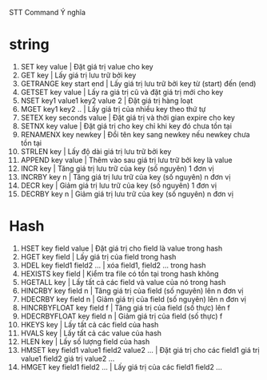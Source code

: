 STT Command Ý nghĩa

# string

1. SET key value | Đặt giá trị value cho key
2. GET key | Lấy giá trị lưu trữ bởi key
3. GETRANGE key start end | Lấy giá trị lưu trữ bởi key từ (start) đến (end)
4. GETSET key value | Lấy ra giá trị cũ và đặt giá trị mới cho key
5. NSET key1 value1 key2 value 2 | Đặt giá trị hàng loạt
6. MGET key1 key2 .. | Lấy giá trị của nhiều key theo thứ tự
7. SETEX key seconds value | Đặt giá trị và thời gian expire cho key
8. SETNX key value | Đặt giá trị cho key chỉ khi key đó chưa tồn tại
9. RENAMENX key newkey | Đổi tên key sang newkey nếu newkey chưa tồn tại
10. STRLEN key | Lấy độ dài giá trị lưu trữ bởi key
11. APPEND key value | Thêm vào sau giá trị lưu trữ bởi key là value
12. INCR key | Tăng giá trị lưu trữ của key (số nguyên) 1 đơn vị
13. INCRBY key n | Tăng giá trị lưu trữ của key (số nguyên) n đơn vị
14. DECR key | Giảm giá trị lưu trữ của key (số nguyên) 1 đơn vị
15. DECRBY key n | Giảm giá trị lưu trữ của key (số nguyên) n đơn vị

# Hash

1. HSET key field value | Đặt giá trị cho field là value trong hash
2. HGET key field | Lấy giá trị của field trong hash
3. HDEL key field1 field2 ... | xóa field1, field2 ... trong hash
4. HEXISTS key field | Kiểm tra file có tồn tại trong hash không
5. HGETALL key | Lấy tất cả các field và value của nó trong hash
6. HINCRBY key field n | Tăng giá trị của field (số nguyên) lên n đơn vị
7. HDECRBY key field n | Giảm giá trị của field (số nguyên) lên n đơn vị
8. HINCRBYFLOAT key field f | Tăng giá trị của field (số thực) lên f
9. HDECRBYFLOAT key field n | Giảm giá trị của field (số thực) f
10. HKEYS key | Lấy tất cả các field của hash
11. HVALS key | Lấy tất cả các value của hash
12. HLEN key | Lấy số lượng field của hash
13. HMSET key field1 value1 field2 value2 ... | Đặt giá trị cho các field1 giá trị value1 field2 giá trị value2 ...
14. HMGET key field1 field2 ... | Lấy giá trị của các field1 field2 ...
